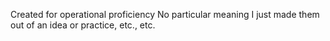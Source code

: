 Created for operational proficiency
No particular meaning
I just made them out of an idea or practice, etc., etc.